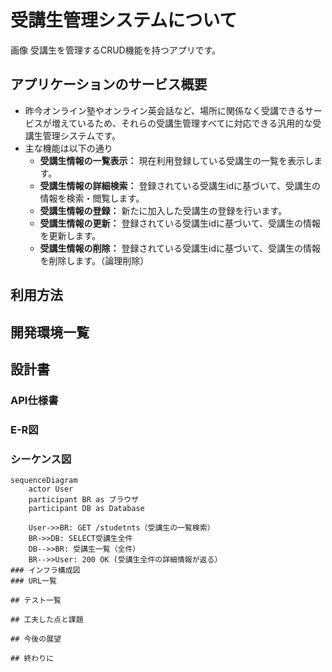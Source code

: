 # 受講生管理システムについて
画像
受講生を管理するCRUD機能を持つアプリです。
## アプリケーションのサービス概要
- 昨今オンライン塾やオンライン英会話など、場所に関係なく受講できるサービスが増えているため、それらの受講生管理すべてに対応できる汎用的な受講生管理システムです。
- 主な機能は以下の通り
  - **受講生情報の一覧表示：** 現在利用登録している受講生の一覧を表示します。
  - **受講生情報の詳細検索：** 登録されている受講生idに基づいて、受講生の情報を検索・閲覧します。
  - **受講生情報の登録：** 新たに加入した受講生の登録を行います。
  - **受講生情報の更新：** 登録されている受講生idに基づいて、受講生の情報を更新します。
  - **受講生情報の削除：** 登録されている受講生idに基づいて、受講生の情報を削除します。（論理削除）
## 利用方法

## 開発環境一覧

## 設計書
### API仕様書
### E-R図
### シーケンス図
```mermaid
sequenceDiagram
    actor User
    participant BR as ブラウザ
    participant DB as Database

    User->>BR: GET /studetnts（受講生の一覧検索）
    BR->>DB: SELECT受講生全件
    DB-->>BR: 受講生一覧（全件）
    BR-->>User: 200 OK (受講生全件の詳細情報が返る）
### インフラ構成図
### URL一覧

## テスト一覧

## 工夫した点と課題

## 今後の展望

## 終わりに


